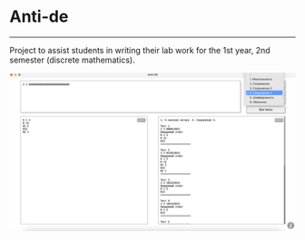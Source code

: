 # Anti-de
***
 Project to assist students in writing their lab work for the 1st year, 2nd semester (discrete mathematics).

![Example of program](./renderer/images/example.png)
